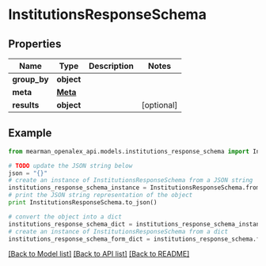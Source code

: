 # InstitutionsResponseSchema


## Properties

Name | Type | Description | Notes
------------ | ------------- | ------------- | -------------
**group_by** | **object** |  | 
**meta** | [**Meta**](Meta.md) |  | 
**results** | **object** |  | [optional] 

## Example

```python
from mearman_openalex_api.models.institutions_response_schema import InstitutionsResponseSchema

# TODO update the JSON string below
json = "{}"
# create an instance of InstitutionsResponseSchema from a JSON string
institutions_response_schema_instance = InstitutionsResponseSchema.from_json(json)
# print the JSON string representation of the object
print InstitutionsResponseSchema.to_json()

# convert the object into a dict
institutions_response_schema_dict = institutions_response_schema_instance.to_dict()
# create an instance of InstitutionsResponseSchema from a dict
institutions_response_schema_form_dict = institutions_response_schema.from_dict(institutions_response_schema_dict)
```
[[Back to Model list]](../README.md#documentation-for-models) [[Back to API list]](../README.md#documentation-for-api-endpoints) [[Back to README]](../README.md)


